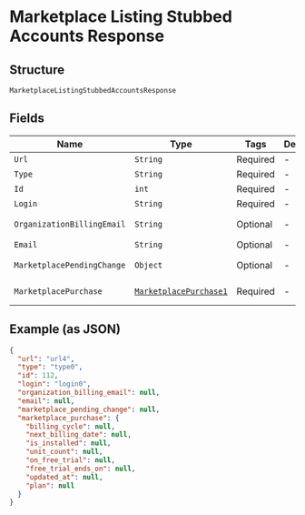 
# Marketplace Listing Stubbed Accounts Response

## Structure

`MarketplaceListingStubbedAccountsResponse`

## Fields

| Name | Type | Tags | Description | Getter | Setter |
|  --- | --- | --- | --- | --- | --- |
| `Url` | `String` | Required | - | String getUrl() | setUrl(String url) |
| `Type` | `String` | Required | - | String getType() | setType(String type) |
| `Id` | `int` | Required | - | int getId() | setId(int id) |
| `Login` | `String` | Required | - | String getLogin() | setLogin(String login) |
| `OrganizationBillingEmail` | `String` | Optional | - | String getOrganizationBillingEmail() | setOrganizationBillingEmail(String organizationBillingEmail) |
| `Email` | `String` | Optional | - | String getEmail() | setEmail(String email) |
| `MarketplacePendingChange` | `Object` | Optional | - | Object getMarketplacePendingChange() | setMarketplacePendingChange(Object marketplacePendingChange) |
| `MarketplacePurchase` | [`MarketplacePurchase1`](../../doc/models/marketplace-purchase-1.md) | Required | - | MarketplacePurchase1 getMarketplacePurchase() | setMarketplacePurchase(MarketplacePurchase1 marketplacePurchase) |

## Example (as JSON)

```json
{
  "url": "url4",
  "type": "type0",
  "id": 112,
  "login": "login0",
  "organization_billing_email": null,
  "email": null,
  "marketplace_pending_change": null,
  "marketplace_purchase": {
    "billing_cycle": null,
    "next_billing_date": null,
    "is_installed": null,
    "unit_count": null,
    "on_free_trial": null,
    "free_trial_ends_on": null,
    "updated_at": null,
    "plan": null
  }
}
```

